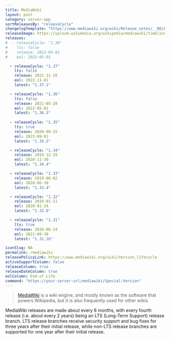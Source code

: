 ```yaml
---
title: MediaWiki
layout: post
category: server-app
sortReleasesBy: "releaseCycle"
changelogTemplate: "https://www.mediawiki.org/wiki/Release_notes/__RELEASE_CYCLE__"
releaseImage: https://upload.wikimedia.org/wikipedia/mediawiki/timeline/j6ewb6m3bxxticwu9ifde277qxob995.png
releases:
#  - releaseCycle: "1.38"
#    lts: false
#    release: 2022-05-01
#    eol: 2023-05-01

  - releaseCycle: "1.37"
    lts: false
    release: 2021-11-18
    eol: 2022-11-01
    latest: "1.37.1"

  - releaseCycle: "1.36"
    lts: false
    release: 2021-05-28
    eol: 2022-05-01
    latest: "1.36.3"
    
  - releaseCycle: "1.35"
    lts: true
    release: 2020-09-25
    eol: 2023-09-01
    latest: "1.35.5"

  - releaseCycle: "1.34"
    release: 2019-12-19
    eol: 2020-11-30
    latest: "1.34.4"

  - releaseCycle: "1.33"
    release: 2019-06-02
    eol: 2020-06-30
    latest: "1.33.4"

  - releaseCycle: "1.32"
    release: 2019-01-11
    eol: 2020-01-24
    latest: "1.32.6"

  - releaseCycle: "1.31"
    lts: true
    release: 2018-06-14
    eol: 2021-09-30
    latest: "1.31.16"

iconSlug: NA
permalink: /mediawiki
releasePolicyLink: https://www.mediawiki.org/wiki/Version_lifecycle
activeSupportColumn: false
releaseColumn: true
releaseDateColumn: true
eolColumn: End-of-Life
command: "https://your-server-url/mediawiki/Special:Version"
---
```

> [MediaWiki](https://mediawiki.org) is a wiki engine, and mostly known as the software that powers Wikipedia, but it is also frequently used for other wikis.

MediaWiki releases are made about every 6 months, with every fourth release (i.e. about every 2 years) being an LTS (Long-Term Support) release branch. LTS release branches receive security support and bug fixes for three years after their initial release, while non-LTS release branches are supported for one year after their initial release.
